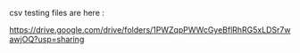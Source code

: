 csv testing files are here :

https://drive.google.com/drive/folders/1PWZqpPWWcGyeBflRhRG5xLDSr7wawjOQ?usp=sharing
